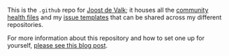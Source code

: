 This is the `.github` repo for [Joost de Valk](https://joost.blog/); it houses all the [community health files](https://docs.github.com/en/communities/setting-up-your-project-for-healthy-contributions/creating-a-default-community-health-file) and my [issue templates](https://github.com/jdevalk/.github/tree/main/.github/ISSUE_TEMPLATE) that can be shared across my different repositories.

For more information about this repository and how to set one up for yourself, [please see this blog post](https://joost.blog/healthy-github-repository/).
